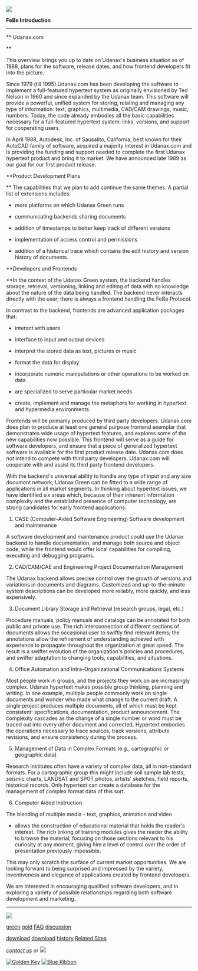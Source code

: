 [![](../../images/logo.gif)](../../index.html)

**FeBe
Introduction**

---

\*\* Udanax.com

\*\*

This overview brings you up to date on Udanax's business situation
as of
1988, plans for the software, release dates, and how frontend
developers
fit into the picture.

Since 1979 (till 1995) Udanax.com has been developing the software
to implement
a full-featured hypertext system as originally envisioned by Ted
Nelson
in 1960 and since expanded by the Udanax team. This software will
provide
a powerful, unified system for storing, relating and managing any
type of
information: text, graphics, multimedia, CAD/CAM drawings, music,
numbers.
Today, the code already embodies all the basic capabilities
necessary for
a full-featured hypertext system: links, versions, and support for
cooperating
users.

In April 1988, Autodesk, Inc. of Sausalito, California, best known
for their
AutoCAD family of software, acquired a majority interest in
Udanax.com and
is providing the funding and support needed to complete the first
Udanax
hypertext product and bring it to market. We have announced late
1989 as
our goal for our first product release.

\*\*Product Development Plans

\*\* The capabilities that we plan to add continue the same
themes.
A partial list of extensions includes:

- more platforms on which Udanax Green runs

- communicating backends sharing documents

- addition of timestamps to better keep track of different
  versions

- implementation of access control and permissions

- addition of a historical trace which contains the edit
  history
  and version history of documents.

\*\*Developers and Frontends

\*\*In the context of the Udanax Green system, the backend
handles
storage, retrieval, versioning, linking and editing of data with
no knowledge
about the nature of the data being handled. The backend never
interacts
directly with the user; there is always a frontend handling the
FeBe Protocol.

In contrast to the backend, frontends are advanced application
packages
that:

- interact with users

- interface to input and output devices

- interpret the stored data as text, pictures or music

- format the data for display

- incorporate numeric manipulations or other operations to
  be worked
  on data

- are specialized to serve particular market needs

- create, implement and manage the metaphors for working
  in hypertext
  and hypermedia environments.

Frontends will be primarily produced by third party developers.
Udanax.com
does plan to produce at least one general purpose frontend
exemplar that
demonstrates wide usage of hypertext features, and explores some
of the
new capabilities now possible. This frontend will serve as a guide
for software
developers, and ensure that a piece of generalized hypertext
software is
available for the first product release date. Udanax.com does
_not_
intend to compete with third party developers. Udanax.com will
cooperate
with and assist its third party frontend developers.

With the backend's universal ability to handle any type of input
and any
size document network, Udanax Green can be fitted to a wide range
of applications
in all market segments. In thinking about hypertext issues, we
have identified
six areas which, because of their inherent information complexity
and the
established presence of computer technology, are strong candidates
for early
frontend applications:

1. CASE (Computer-Aided Software Engineering) Software
   development
   and maintenance

A software development and maintenance product could use the
Udanax
backend to handle documentation, and manage both source and
object code,
while the frontend would offer local capabilities for
compiling, executing
and debugging programs.

2. CAD/CAM/CAE and Engineering Project Documentation
   Management

The Udanax backend allows precise control over the growth of
versions
and variations in documents and diagrams. Customized and
up-to-the-minute
system descriptions can be developed more reliably, more
quickly, and
less expensively.

3. Document Library Storage and Retrieval (research groups,
   legal, etc.)

Procedure manuals, policy manuals and catalogs can be
annotated for
both public and private use. The rich interconnection of
different sections
of documents allows the occasional user to swiftly find
relevant items;
the annotations allow the refinement of understanding achieved
with
experience to propagate throughout the organization at great
speed.
The result is a swifter evolution of the organization's
policies and
procedures, and swifter adaptation to changing tools,
capabilities,
and situations.

4. Office Automation and Intra-Organizational Communications
   Systems

Most people work in groups, and the projects they work on are
increasingly
complex. Udanax hypertext makes possible group thinking,
planning and
writing. In one example, multiple people commonly work on
single documents
and wonder who made what change to the current draft. A single
project
produces multiple documents, all of which must be kept
consistent: specifications,
documentation, product announcement. The complexity cascades
as the
change of a single number or word must be traced out into
every other
document and corrected. Hypertext embodies the operations
necessary
to trace sources, track versions, attribute revisions, and
ensure consistency
during the process.

5. Management of Data in Complex Formats (e.g., cartographic
   or geographic
   data)

Research institutes often have a variety of complex data, all
in non-standard
formats. For a cartographic group this might include soil
sample lab
tests, seismic charts, LANDSAT and SPOT photos, artists'
sketches, field
reports, historical records. Only hypertext can create a
database for
the management of complex format data of this sort.

6. Computer Aided Instruction

The blending of multiple media - text, graphics, animation and
video

- allows the construction of educational material that holds
  the reader's
  interest. The rich linking of training modules gives the
  reader the
  ability to browse the material, focusing on those sections
  relevant
  to his curiosity at any moment, giving him a level of control
  over the
  order of presentation previously impossible.

This may only scratch the surface of current market opportunities.
We are
looking forward to being surprised and impressed by the variety,
inventiveness
and elegance of applications created by frontend developers.

We are interested in encouraging qualified software developers,
and in exploring
a variety of possible relationships regarding both software
development
and marketing.

---

[![](../../images/logo.gif)](../../index.html)

[green](../index.html)
[gold](../../gold/index.html)
[FAQ](../../FAQ.html)
[discussion](../../discussion/index.html)

[download](../download/index.html)
[download](../../gold/download/index.html)
[history](../../history/index.html)
[Related Sites](../../related.html)

_[contact us](../../contact.html)_
or [![](../../images/cmn.gif)](http://www.blindpay.com/crit-me-now.cgi)

[![Golden Key](../../images/key.gif)](http://www.privacy.org/ipc/) [![Blue Ribbon](../../images/ribbon.gif)](http://mirrors.yahoo.com/eff/blueribbon.html)
